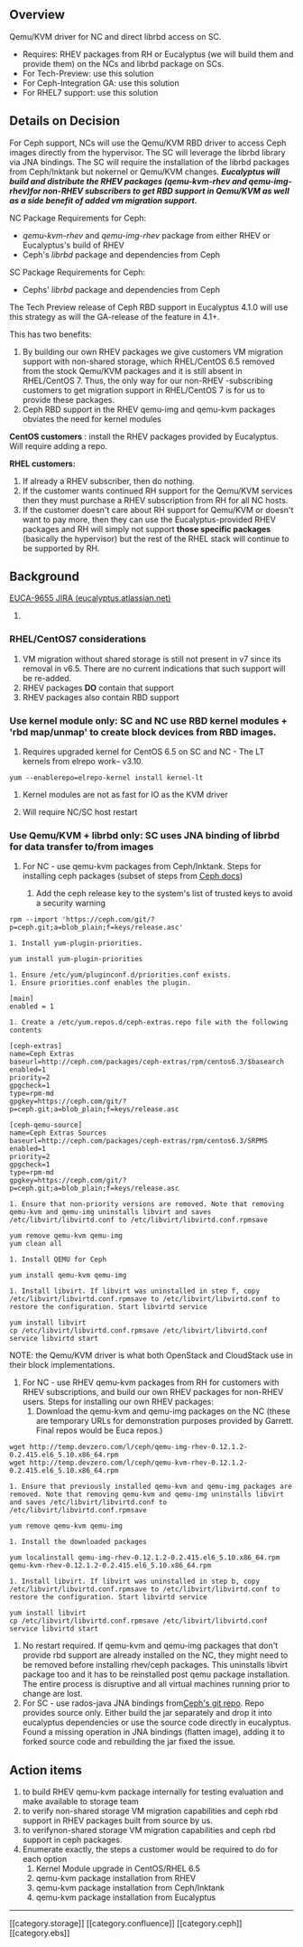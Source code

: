 
## Overview
Qemu/KVM driver for NC and direct librbd access on SC. 

* Requires: RHEV packages from RH or Eucalyptus (we will build them and provide them) on the NCs and librbd package on SCs.
* For Tech-Preview: use this solution
* For Ceph-Integration GA: use this solution
* For RHEL7 support: use this solution 


## Details on Decision
For Ceph support, NCs will use the Qemu/KVM RBD driver to access Ceph images directly from the hypervisor. The SC will leverage the librbd library via JNA bindings. The SC will require the installation of the librbd packages from Ceph/Inktank but nokernel or Qemu/KVM changes. **_Eucalyptus will build and distribute the RHEV packages (qemu-kvm-rhev and qemu-img-rhev)for non-RHEV subscribers to get RBD support in Qemu/KVM as well as a side benefit of added vm migration support._** 

NC Package Requirements for Ceph:


*  _qemu-kvm-rhev_  and  _qemu-img-rhev_ package from either RHEV or Eucalyptus's build of RHEV
* Ceph's  _librbd_  package and dependencies from Ceph

SC Package Requirements for Ceph:


* Cephs'  _librbd_  package and dependencies from Ceph

    

    

The Tech Preview release of Ceph RBD support in Eucalyptus 4.1.0 will use this strategy as will the GA-release of the feature in 4.1+.

This has two benefits:


1. By building our own RHEV packages we give customers VM migration support with non-shared storage, which RHEL/CentOS 6.5 removed from the stock Qemu/KVM packages and it is still absent in RHEL/CentOS 7. Thus, the only way for our non-RHEV -subscribing customers to get migration support in RHEL/CentOS 7 is for us to provide these packages.
1. Ceph RBD support in the RHEV qemu-img and qemu-kvm packages obviates the need for kernel modules

 **CentOS customers** : install the RHEV packages provided by Eucalyptus. Will require adding a repo.

 **RHEL customers:** 


1. If already a RHEV subscriber, then do nothing.
1. If the customer wants continued RH support for the Qemu/KVM services then they must purchase a RHEV subscription from RH for all NC hosts.
1. If the customer doesn't care about RH support for Qemu/KVM or doesn't want to pay more, then they can use the Eucalyptus-provided RHEV packages and RH will simply not support  **those specific packages** (basically the hypervisor) but the rest of the RHEL stack will continue to be supported by RH.


## Background
[EUCA-9655 JIRA (eucalyptus.atlassian.net)](https://eucalyptus.atlassian.net/browse/EUCA-9655)




1. 
### RHEL/CentOS7 considerations

1. VM migration without shared storage is still not present in v7 since its removal in v6.5. There are no current indications that such support will be re-added.
1. RHEV packages **DO**  contain that support
1. RHEV packages also contain RBD support




### Use kernel module only: SC and NC use RBD kernel modules + 'rbd map/unmap' to create block devices from RBD images.

1. Requires upgraded kernel for CentOS 6.5 on SC and NC - The LT kernels from elrepo work– v3.10.


```
yum --enablerepo=elrepo-kernel install kernel-lt
```

1. Kernel modules are not as fast for IO as the KVM driver


1. Will require NC/SC host restart




### Use Qemu/KVM + librbd only: SC uses JNA binding of librbd for data transfer to/from images

1. For NC - use qemu-kvm packages from Ceph/Inktank. Steps for installing ceph packages (subset of steps from [Ceph docs](http://ceph.com/docs/master/install/install-vm-cloud/#install-qemu))


    1. Add the ceph release key to the system's list of trusted keys to avoid a security warning


```
rpm --import 'https://ceph.com/git/?p=ceph.git;a=blob_plain;f=keys/release.asc'
```

    1. Install yum-plugin-priorities.


```
yum install yum-plugin-priorities
```

    1. Ensure /etc/yum/pluginconf.d/priorities.conf exists.
    1. Ensure priorities.conf enables the plugin.


```
[main]
enabled = 1
```

    1. Create a /etc/yum.repos.d/ceph-extras.repo file with the following contents


```
[ceph-extras]
name=Ceph Extras
baseurl=http://ceph.com/packages/ceph-extras/rpm/centos6.3/$basearch
enabled=1
priority=2
gpgcheck=1
type=rpm-md
gpgkey=https://ceph.com/git/?p=ceph.git;a=blob_plain;f=keys/release.asc
 
[ceph-qemu-source]
name=Ceph Extras Sources
baseurl=http://ceph.com/packages/ceph-extras/rpm/centos6.3/SRPMS
enabled=1
priority=2
gpgcheck=1
type=rpm-md
gpgkey=https://ceph.com/git/?p=ceph.git;a=blob_plain;f=keys/release.asc
```

    1. Ensure that non-priority versions are removed. Note that removing qemu-kvm and qemu-img uninstalls libvirt and saves /etc/libvirt/libvirtd.conf to /etc/libvirt/libvirtd.conf.rpmsave


```
yum remove qemu-kvm qemu-img
yum clean all
```

    1. Install QEMU for Ceph


```
yum install qemu-kvm qemu-img
```

    1. Install libvirt. If libvirt was uninstalled in step f, copy /etc/libvirt/libvirtd.conf.rpmsave to /etc/libvirt/libvirtd.conf to restore the configuration. Start libvirtd service


```
yum install libvirt
cp /etc/libvirt/libvirtd.conf.rpmsave /etc/libvirt/libvirtd.conf
service libvirtd start
```
NOTE: the Qemu/KVM driver is what both OpenStack and CloudStack use in their block implementations.



    
1. For NC - use RHEV qemu-kvm packages from RH for customers with RHEV subscriptions, and build our own RHEV packages for non-RHEV users. Steps for installing our own RHEV packages:
    1. Download the qemu-kvm and qemu-img packages on the NC (these are temporary URLs for demonstration purposes provided by Garrett. Final repos would be Euca repos.)


```
wget http://temp.devzero.com/l/ceph/qemu-img-rhev-0.12.1.2-0.2.415.el6_5.10.x86_64.rpm
wget http://temp.devzero.com/l/ceph/qemu-kvm-rhev-0.12.1.2-0.2.415.el6_5.10.x86_64.rpm
```

    1. Ensure that previously installed qemu-kvm and qemu-img packages are removed. Note that removing qemu-kvm and qemu-img uninstalls libvirt and saves /etc/libvirt/libvirtd.conf to /etc/libvirt/libvirtd.conf.rpmsave


```
yum remove qemu-kvm qemu-img
```

    1. Install the downloaded packages


```
yum localinstall qemu-img-rhev-0.12.1.2-0.2.415.el6_5.10.x86_64.rpm qemu-kvm-rhev-0.12.1.2-0.2.415.el6_5.10.x86_64.rpm
```

    1. Install libvirt. If libvirt was uninstalled in step b, copy /etc/libvirt/libvirtd.conf.rpmsave to /etc/libvirt/libvirtd.conf to restore the configuration. Start libvirtd service


```
yum install libvirt
cp /etc/libvirt/libvirtd.conf.rpmsave /etc/libvirt/libvirtd.conf
service libvirtd start
```


    
1. No restart required. If qemu-kvm and qemu-img packages that don't provide rbd support are already installed on the NC, they might need to be removed before installing rhev/ceph packages. This uninstalls libvirt package too and it has to be reinstalled post qemu package installation. The entire process is disruptive and all virtual machines running prior to change are lost.
1. For SC - use rados-java JNA bindings from[Ceph's git repo](https://github.com/ceph/rados-java). Repo provides source only. Either build the jar separately and drop it into eucalyptus dependencies or use the source code directly in eucalyptus. Found a missing operation in JNA bindings (flatten image), adding it to forked source code and rebuilding the jar fixed the issue.


## Action items

1.  to build RHEV qemu-kvm package internally for testing evaluation and make available to storage team
1.  to verify non-shared storage VM migration capabilities and ceph rbd support in RHEV packages built from source by us.
1.  to verifynon-shared storage VM migration capabilities and ceph rbd support in ceph packages.
1. Enumerate exactly, the steps a customer would be required to do for each option
    1. Kernel Module upgrade in CentOS/RHEL 6.5
    1. qemu-kvm package installation from RHEV
    1. qemu-kvm package installation from Ceph/Inktank
    1. qemu-kvm package installation from Eucalyptus

    



*****

[[category.storage]] 
[[category.confluence]] 
[[category.ceph]] 
[[category.ebs]]
